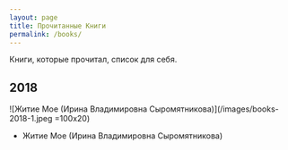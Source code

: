 ```yaml
---
layout: page
title: Прочитанные Книги
permalink: /books/
---
```


Книги, которые прочитал, список для себя.



## 2018
![Житие Мое (Ирина Владимировна Сыромятникова)](/images/books-2018-1.jpeg =100x20)
* Житие Мое (Ирина Владимировна Сыромятникова)
